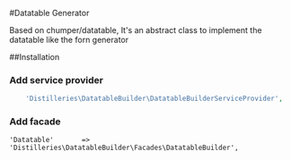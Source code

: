 #Datatable Generator

Based on chumper/datatable, It's an abstract class to implement the datatable like the forn generator




##Installation



### Add service provider

```php
    'Distilleries\DatatableBuilder\DatatableBuilderServiceProvider',
```

### Add facade

    'Datatable'       => 'Distilleries\DatatableBuilder\Facades\DatatableBuilder',